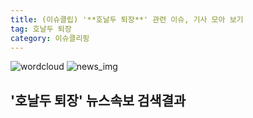 ```yaml
---
title: (이슈클립) '**호날두 퇴장**' 관련 이슈, 기사 모아 보기
tag: 호날두 퇴장
category: 이슈클리핑
---
```

![wordcloud](https://s3.ap-northeast-2.amazonaws.com/lyrics101-wordcloud/2018-09-20-1537404373.png)
![news_img](https://user-images.githubusercontent.com/42597476/44507050-1206f400-a6e4-11e8-8d98-7ffbfebb353f.png)
## **'**호날두 퇴장**'** 뉴스속보 검색결과


